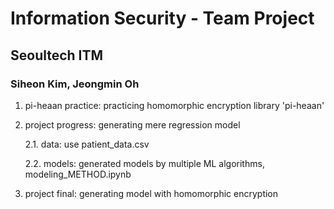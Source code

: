 # Information Security - Team Project

## Seoultech ITM 
### Siheon Kim, Jeongmin Oh

1. pi-heaan practice: practicing homomorphic encryption library 'pi-heaan'
2. project progress: generating mere regression model

    2.1. data: use patient_data.csv
    
    2.2. models: generated models by multiple ML algorithms, modeling_METHOD.ipynb
3. project final: generating model with homomorphic encryption
